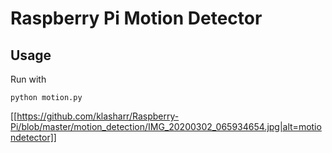 # Raspberry Pi Motion Detector

## Usage

Run with

```
python motion.py
```

[[https://github.com/klasharr/Raspberry-Pi/blob/master/motion_detection/IMG_20200302_065934654.jpg|alt=motiondetector]]
